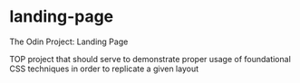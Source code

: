 # landing-page
The Odin Project: Landing Page

TOP project that should serve to demonstrate proper usage of foundational CSS techniques in order to replicate a given layout
